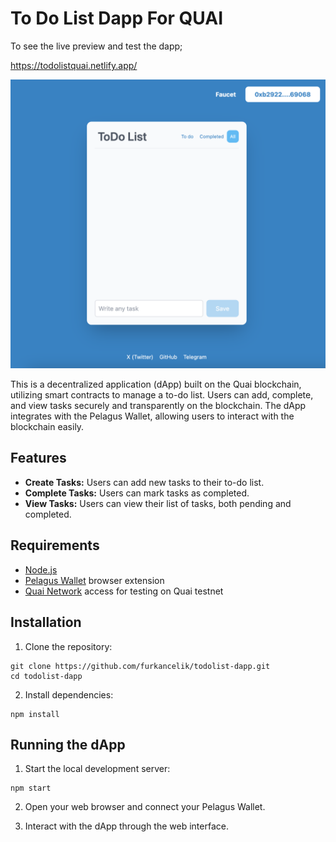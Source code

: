 # To Do List Dapp For QUAI

To see the live preview and test the dapp;

[https://todolistquai.netlify.app/
](https://todolistquai.netlify.app/)

![To Do Dapp Preview](https://raw.githubusercontent.com/furkancelik/todolist-dapp/quai/public/preview.png)

This is a decentralized application (dApp) built on the Quai blockchain, utilizing smart contracts to manage a to-do list. Users can add, complete, and view tasks securely and transparently on the blockchain. The dApp integrates with the Pelagus Wallet, allowing users to interact with the blockchain easily.

## Features

- **Create Tasks:** Users can add new tasks to their to-do list.
- **Complete Tasks:** Users can mark tasks as completed.
- **View Tasks:** Users can view their list of tasks, both pending and completed.

## Requirements

- [Node.js](https://nodejs.org/)
- [Pelagus Wallet](https://pelaguswallet.io/) browser extension
- [Quai Network](https://qu.ai/) access for testing on Quai testnet

## Installation

1. Clone the repository:

```
git clone https://github.com/furkancelik/todolist-dapp.git
cd todolist-dapp
```

2. Install dependencies:

```
npm install
```

## Running the dApp

1. Start the local development server:

```
npm start
```

2. Open your web browser and connect your Pelagus Wallet.

3. Interact with the dApp through the web interface.
